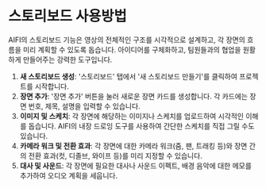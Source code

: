 # 스토리보드 사용방법

AIFI의 스토리보드 기능은 영상의 전체적인 구조를 시각적으로 설계하고, 각 장면의 흐름을 미리 계획할 수 있도록 돕습니다. 아이디어를 구체화하고, 팀원들과의 협업을 원활하게 만들어주는 강력한 도구입니다.

1.  **새 스토리보드 생성**: '스토리보드' 탭에서 '새 스토리보드 만들기'를 클릭하여 프로젝트를 시작합니다.
2.  **장면 추가**: '장면 추가' 버튼을 눌러 새로운 장면 카드를 생성합니다. 각 카드에는 장면 번호, 제목, 설명을 입력할 수 있습니다.
3.  **이미지 및 스케치**: 각 장면에 해당하는 이미지나 스케치를 업로드하여 시각적인 이해를 돕습니다. AIFI의 내장 드로잉 도구를 사용하여 간단한 스케치를 직접 그릴 수도 있습니다.
4.  **카메라 워크 및 전환 효과**: 각 장면에 대한 카메라 워크(줌, 팬, 트래킹 등)와 장면 간의 전환 효과(컷, 디졸브, 와이프 등)를 미리 지정할 수 있습니다.
5.  **대사 및 사운드**: 각 장면에 필요한 대사나 사운드 이펙트, 배경 음악에 대한 메모를 추가하여 오디오 계획을 세웁니다.

